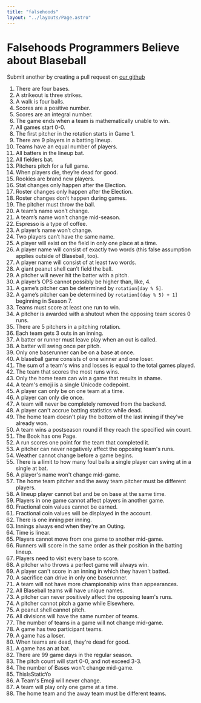 ```yaml
---
title: "falsehoods"
layout: "../layouts/Page.astro"
---
```

# Falsehoods Programmers Believe about Blaseball
Submit another by creating a pull request on [our github](https://github.com/Society-for-Internet-Blaseball-Research/sibr.dev/blob/main/src/pages/falsehoods.md)

1. There are four bases.
2. A strikeout is three strikes.
3. A walk is four balls.
4. Scores are a positive number.
5. Scores are an integral number.
6. The game ends when a team is mathematically unable to win.
7.  All games start 0-0.
8.  The first pitcher in the rotation starts in Game 1.
9.  There are 9 players in a batting lineup.
10. Teams have an equal number of players.
11. All batters in the lineup bat.
12. All fielders bat.
13. Pitchers pitch for a full game.
14. When players die, they’re dead for good.
15. Rookies are brand new players.
16. Stat changes only happen after the Election.
17. Roster changes only happen after the Election.
18. Roster changes don’t happen during games.
19. The pitcher must throw the ball.
20. A team’s name won’t change.
21. A team’s name won’t change mid-season.
22. Espresso is a type of coffee.
23. A player’s name won’t change.
24. Two players can’t have the same name.
25. A player will exist on the field in only one place at a time.
26. A player name will consist of exactly two words (this false assumption applies outside of Blaseball, too).
27. A player name will consist of at least two words.
28. A giant peanut shell can’t field the ball.
29. A pitcher will never hit the batter with a pitch.
30. A player’s OPS cannot possibly be higher than, like, 4.
31. A game’s pitcher can be determined by `rotation[day % 5]`.
32. A game’s pitcher can be determined by `rotation[(day % 5) + 1]` beginning in Season 7.
33. Teams must score at least one run to win.
34. A pitcher is awarded with a shutout when the opposing team scores 0 runs.
35. There are 5 pitchers in a pitching rotation.
36. Each team gets 3 outs in an inning.
37. A batter or runner must leave play when an out is called.
38. A batter will swing once per pitch.
39. Only one baserunner can be on a base at once.
40. A blaseball game consists of one winner and one loser.
41. The sum of a team's wins and losses is equal to the total games played.
42. The team that scores the most runs wins.
43. Only the home team can win a game that results in shame.
44. A team's emoji is a single Unicode codepoint.
45. A player can only be on one team at a time.
46. A player can only die once.
47. A team will never be completely removed from the backend.
48. A player can't accrue batting statistics while dead.
49. The home team doesn't play the bottom of the last inning if they've already won.
50. A team wins a postseason round if they reach the specified win count.
51. The Book has one Page.
52. A run scores one point for the team that completed it.
53. A pitcher can never negatively affect the opposing team's runs.
54. Weather cannot change before a game begins.
55. There is a limit to how many foul balls a single player can swing at in a single at bat.
56. A player's name won't change mid-game.
57. The home team pitcher and the away team pitcher must be different players.
58. A lineup player cannot bat and be on base at the same time.
59. Players in one game cannot affect players in another game.
60. Fractional coin values cannot be earned.
61. Fractional coin values will be displayed in the account.
62. There is one inning per inning.
63. Innings always end when they're an Outing.
64. Time is linear.
65. Players cannot move from one game to another mid-game.
66. Runners will score in the same order as their position in the batting lineup.
67. Players need to visit every base to score.
68. A pitcher who throws a perfect game will always win.
69. A player can't score in an inning in which they haven't batted.
70. A sacrifice can drive in only one baserunner.
71. A team will not have more championship wins than appearances.
72. All Blaseball teams will have unique names.
73. A pitcher can never positively affect the opposing team's runs.
74. A pitcher cannot pitch a game while Elsewhere.
75. A peanut shell cannot pitch.
76. All divisions will have the same number of teams.
77. The number of teams in a game will not change mid-game.
78. A game has two participant teams.
79. A game has a loser.
80. When teams are dead, they're dead for good.
81. A game has an at bat.
82. There are 99 game days in the regular season.
83. The pitch count will start 0-0, and not exceed 3-3.
84. The number of Bases won't change mid-game.
85. ThisIsStaticYo
86. A Team's Emoji will never change.
87. A team will play only one game at a time.
88. The home team and the away team must be different teams.